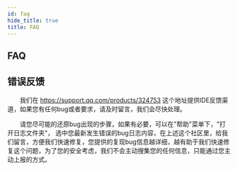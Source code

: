 ```yaml
---
id: faq
hide_title: true
title: FAQ
---
```


## FAQ

## 错误反馈

　　我们在 https://support.qq.com/products/324753 这个地址提供IDE反馈渠道，如果您有任何bug或者要求，请及时留言，我们会尽快处理。

　　请您尽可能的还原bug出现的步骤，如果有必要，可以在"帮助"菜单下，"打开日志文件夹"， 选中您最新发生错误的bug日志内容，在上述这个社区里，给我们留言，方便我们快速修复，您提供的复现bug信息越详细，越有助于我们快速修复这个问题，为了您的安全考虑，我们不会主动搜集您的任何信息，只能通过您主动上报的方式。
